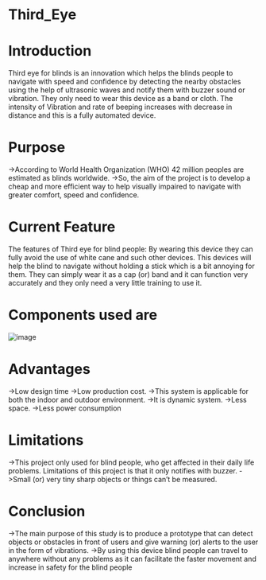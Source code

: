 # Third_Eye
# Introduction
Third eye for blinds is an innovation which helps the blinds  people to navigate with speed and confidence  by detecting the  nearby obstacles using the help of  ultrasonic waves and  notify them with buzzer sound or  vibration. They only need  to wear this device as a band or  cloth. The intensity of Vibration and rate of beeping increases with decrease in distance and this is a fully automated device.

# Purpose
->According to World Health Organization (WHO) 42  million peoples are estimated as blinds worldwide. 
->So, the aim of the project is to develop a cheap and  more  efficient way to help visually impaired to navigate with  greater comfort, speed and confidence.
# Current Feature
The features of Third eye for blind people: By wearing  this device they can fully avoid the use of white cane  and such other devices. This devices will help the blind  to navigate without holding a stick which is a bit  annoying for them. They can simply wear it as a cap (or) band  and it can function very accurately and they only need a  very little training to use it.
# Components used are
![image](https://github.com/sadanandkaringula/Third_Eye/assets/89338852/89c593a4-dd3f-4f04-9063-319428fb3457)
# Advantages
->Low design time
->Low production cost.
->This system is applicable for both the indoor and  outdoor environment.
->It is dynamic system.
->Less space.
->Less power consumption
# Limitations
->This project only used for blind people, who get affected  in their daily life problems. Limitations of this project is  that it only notifies with buzzer.
->Small (or) very tiny sharp objects or things can’t be measured.
# Conclusion
->The main purpose of this study is to produce a prototype  that can detect objects or obstacles in front of users and  give warning (or) alerts to the user in the form of  vibrations.
->By using this device blind people can travel to anywhere without any problems as it can facilitate the faster movement and increase in safety for the blind people

